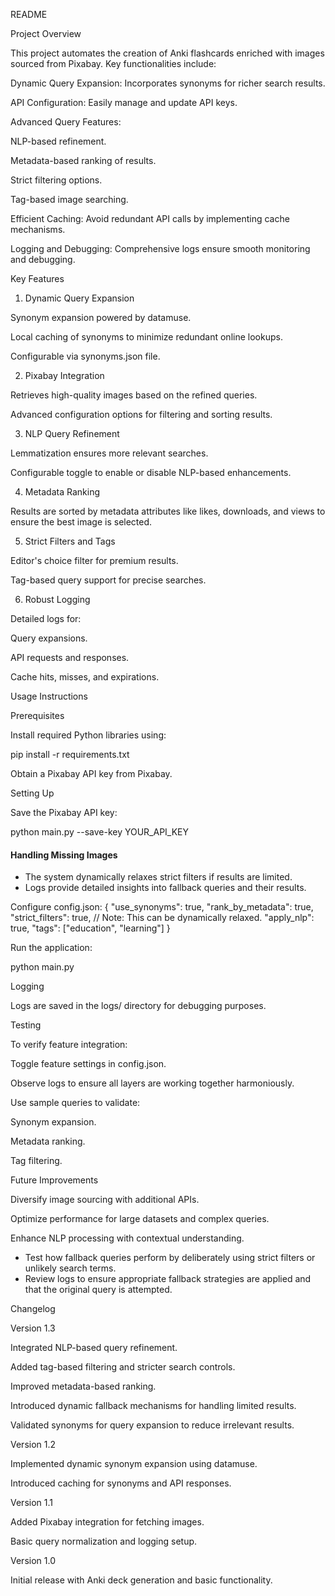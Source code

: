 README

Project Overview

This project automates the creation of Anki flashcards enriched with images sourced from Pixabay. Key functionalities include:

Dynamic Query Expansion: Incorporates synonyms for richer search results.

API Configuration: Easily manage and update API keys.

Advanced Query Features:

NLP-based refinement.

Metadata-based ranking of results.

Strict filtering options.

Tag-based image searching.

Efficient Caching: Avoid redundant API calls by implementing cache mechanisms.

Logging and Debugging: Comprehensive logs ensure smooth monitoring and debugging.

Key Features

1. Dynamic Query Expansion

Synonym expansion powered by datamuse.

Local caching of synonyms to minimize redundant online lookups.

Configurable via synonyms.json file.

2. Pixabay Integration

Retrieves high-quality images based on the refined queries.

Advanced configuration options for filtering and sorting results.

3. NLP Query Refinement

Lemmatization ensures more relevant searches.

Configurable toggle to enable or disable NLP-based enhancements.

4. Metadata Ranking

Results are sorted by metadata attributes like likes, downloads, and views to ensure the best image is selected.

5. Strict Filters and Tags

Editor's choice filter for premium results.

Tag-based query support for precise searches.

6. Robust Logging

Detailed logs for:

Query expansions.

API requests and responses.

Cache hits, misses, and expirations.

Usage Instructions

Prerequisites

Install required Python libraries using:

pip install -r requirements.txt

Obtain a Pixabay API key from Pixabay.

Setting Up

Save the Pixabay API key:

python main.py --save-key YOUR_API_KEY

#### Handling Missing Images
- The system dynamically relaxes strict filters if results are limited.
- Logs provide detailed insights into fallback queries and their results.


Configure config.json:
{
    "use_synonyms": true,
    "rank_by_metadata": true,
    "strict_filters": true,  // Note: This can be dynamically relaxed.
    "apply_nlp": true,
    "tags": ["education", "learning"]
}

Run the application:

python main.py

Logging

Logs are saved in the logs/ directory for debugging purposes.

Testing

To verify feature integration:

Toggle feature settings in config.json.

Observe logs to ensure all layers are working together harmoniously.

Use sample queries to validate:

Synonym expansion.

Metadata ranking.

Tag filtering.

Future Improvements

Diversify image sourcing with additional APIs.

Optimize performance for large datasets and complex queries.

Enhance NLP processing with contextual understanding.

- Test how fallback queries perform by deliberately using strict filters or unlikely search terms.
- Review logs to ensure appropriate fallback strategies are applied and that the original query is attempted.

Changelog

Version 1.3

Integrated NLP-based query refinement.

Added tag-based filtering and stricter search controls.

Improved metadata-based ranking.

Introduced dynamic fallback mechanisms for handling limited results. 

Validated synonyms for query expansion to reduce irrelevant results.


Version 1.2

Implemented dynamic synonym expansion using datamuse.

Introduced caching for synonyms and API responses.

Version 1.1

Added Pixabay integration for fetching images.

Basic query normalization and logging setup.

Version 1.0

Initial release with Anki deck generation and basic functionality.

